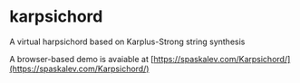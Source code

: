 # karpsichord
A virtual harpsichord based on Karplus-Strong string synthesis

A browser-based demo is avaiable at [https://spaskalev.com/Karpsichord/](https://spaskalev.com/Karpsichord/)
